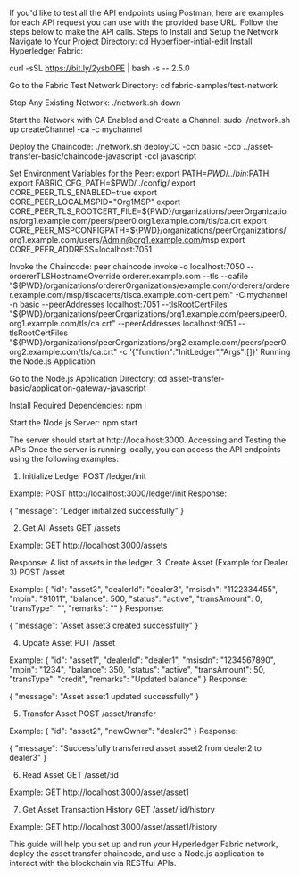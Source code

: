If you'd like to test all the API endpoints using Postman, here are examples for each API request you can use with the provided base URL. Follow the steps below to make the API calls.
Steps to Install and Setup the Network
Navigate to Your Project Directory:
cd Hyperfiber-intial-edit Install Hyperledger Fabric:

curl -sSL https://bit.ly/2ysbOFE | bash -s -- 2.5.0

Go to the Fabric Test Network Directory:
cd fabric-samples/test-network

Stop Any Existing Network:
./network.sh down

Start the Network with CA Enabled and Create a Channel:
sudo ./network.sh up createChannel -ca -c mychannel

Deploy the Chaincode:
./network.sh deployCC -ccn basic -ccp ../asset-transfer-basic/chaincode-javascript -ccl javascript

Set Environment Variables for the Peer:
export PATH=${PWD}/../bin:$PATH export FABRIC_CFG_PATH=$PWD/../config/ export CORE_PEER_TLS_ENABLED=true export CORE_PEER_LOCALMSPID="Org1MSP" export CORE_PEER_TLS_ROOTCERT_FILE=${PWD}/organizations/peerOrganizations/org1.example.com/peers/peer0.org1.example.com/tls/ca.crt export CORE_PEER_MSPCONFIGPATH=${PWD}/organizations/peerOrganizations/org1.example.com/users/Admin@org1.example.com/msp export CORE_PEER_ADDRESS=localhost:7051

Invoke the Chaincode:
peer chaincode invoke -o localhost:7050 --ordererTLSHostnameOverride orderer.example.com --tls --cafile "${PWD}/organizations/ordererOrganizations/example.com/orderers/orderer.example.com/msp/tlscacerts/tlsca.example.com-cert.pem" -C mychannel -n basic --peerAddresses localhost:7051 --tlsRootCertFiles "${PWD}/organizations/peerOrganizations/org1.example.com/peers/peer0.org1.example.com/tls/ca.crt" --peerAddresses localhost:9051 --tlsRootCertFiles "${PWD}/organizations/peerOrganizations/org2.example.com/peers/peer0.org2.example.com/tls/ca.crt" -c '{"function":"InitLedger","Args":[]}' Running the Node.js Application

Go to the Node.js Application Directory:
cd asset-transfer-basic/application-gateway-javascript

Install Required Dependencies:
npm i

Start the Node.js Server:
npm start

The server should start at http://localhost:3000.
Accessing and Testing the APIs Once the server is running locally, you can access the API endpoints using the following examples:

1. Initialize Ledger
POST /ledger/init

Example:
POST http://localhost:3000/ledger/init Response:

{ "message": "Ledger initialized successfully" }

2. Get All Assets
GET /assets

Example:
GET http://localhost:3000/assets

Response: A list of assets in the ledger.
3. Create Asset (Example for Dealer 3)
POST /asset

Example:
{ "id": "asset3", "dealerId": "dealer3", "msisdn": "1122334455", "mpin": "91011", "balance": 500, "status": "active", "transAmount": 0, "transType": "", "remarks": "" } Response:

{ "message": "Asset asset3 created successfully" }

4. Update Asset
PUT /asset

Example:
{ "id": "asset1", "dealerId": "dealer1", "msisdn": "1234567890", "mpin": "1234", "balance": 350, "status": "active", "transAmount": 50, "transType": "credit", "remarks": "Updated balance" } Response:

{ "message": "Asset asset1 updated successfully" }

5. Transfer Asset
POST /asset/transfer

Example:
{ "id": "asset2", "newOwner": "dealer3" } Response:

{ "message": "Successfully transferred asset asset2 from dealer2 to dealer3" }

6. Read Asset
GET /asset/:id

Example:
GET http://localhost:3000/asset/asset1

7. Get Asset Transaction History
GET /asset/:id/history

Example:
GET http://localhost:3000/asset/asset1/history

This guide will help you set up and run your Hyperledger Fabric network, deploy the asset transfer chaincode, and use a Node.js application to interact with the blockchain via RESTful APIs.
